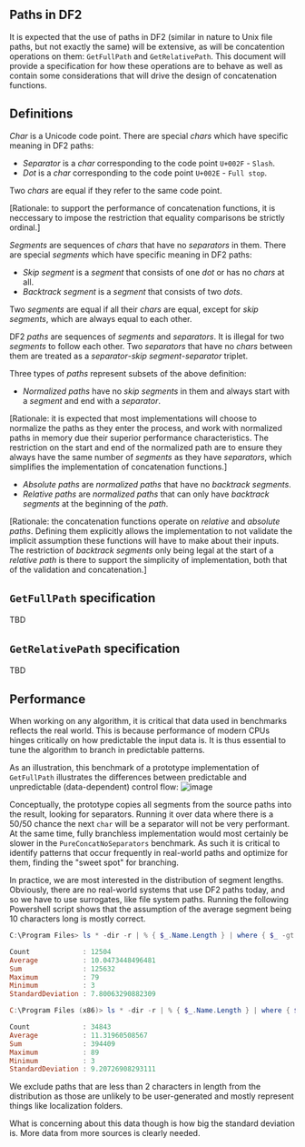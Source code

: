## Paths in DF2

It is expected that the use of paths in DF2 (similar in nature to Unix file paths, but not exactly the same) will be extensive, as will be concatention operations on them: `GetFullPath` and `GetRelativePath`. This document will provide a specification for how these operations are to behave as well as contain some considerations that will drive the design of concatenation functions.

## Definitions

_Char_ is a Unicode code point. There are special _chars_ which have specific meaning in DF2 paths:
- _Separator_ is a _char_ corresponding to the code point `U+002F` - `Slash`.
- _Dot_ is a _char_ corresponding to the code point `U+002E` - `Full stop`.

Two _chars_ are equal if they refer to the same code point.

[Rationale: to support the performance of concatenation functions, it is neccessary to impose the restriction that equality comparisons be strictly ordinal.]

_Segments_ are sequences of _chars_ that have no _separators_ in them. There are special _segments_ which have specific meaning in DF2 paths:
- _Skip segment_ is a _segment_ that consists of one _dot_ or has no _chars_ at all.
- _Backtrack segment_ is a _segment_ that consists of two _dots_.

Two _segments_ are equal if all their _chars_ are equal, except for _skip segments_, which are always equal to each other.

DF2 _paths_ are sequences of _segments_ and _separators_. It is illegal for two _segments_ to follow each other. Two _separators_ that have no _chars_ between them are treated as a _separator_-_skip segment_-_separator_ triplet.

Three types of _paths_ represent subsets of the above definition:
- _Normalized paths_ have no _skip segments_ in them and always start with a _segment_ and end with a _separator_.

[Rationale: it is expected that most implementations will choose to normalize the paths as they enter the process, and work with normalized paths in memory due their superior performance characteristics. The restriction on the start and end of the normalized path are to ensure they always have the same number of _segments_ as they have _separators_, which simplifies the implementation of concatenation functions.]

- _Absolute paths_ are _normalized paths_ that have no _backtrack segments_.
- _Relative paths_ are _normalized paths_ that can only have _backtrack segments_ at the beginning of the _path_.

[Rationale: the concatenation functions operate on _relative_ and _absolute paths_. Defining them explicitly allows the implementation to not validate the implicit assumption these functions will have to make about their inputs. The restriction of _backtrack segments_ only being legal at the start of a _relative path_ is there to support the simplicity of implementation, both that of the validation and concatenation.]

## `GetFullPath` specification

TBD

## `GetRelativePath` specification

TBD

## Performance

When working on any algorithm, it is critical that data used in benchmarks reflects the real world. This is because performance of modern CPUs hinges critically on how predictable the input data is. It is thus essential to tune the algorithm to branch in predictable patterns.

As an illustration, this benchmark of a prototype implementation of `GetFullPath` illustrates the differences between predictable and unpredictable (data-dependent) control flow:
![image](https://user-images.githubusercontent.com/62474226/104724925-6e9a5c00-5742-11eb-963b-d19859d5465a.png)

Conceptually, the prototype copies all segments from the source paths into the result, looking for separators. Running it over data where there is a 50/50 chance the next `char` will be a separator will not be very performant. At the same time, fully branchless implementation would most certainly be slower in the `PureConcatNoSeparators` benchmark. As such it is critical to identify patterns that occur frequently in real-world paths and optimize for them, finding the "sweet spot" for branching.

In practice, we are most interested in the distribution of segment lengths. Obviously, there are no real-world systems that use DF2 paths today, and so we have to use surrogates, like file system paths. Running the following Powershell script shows that the assumption of the average segment being 10 characters long is mostly correct.
```Powershell
C:\Program Files> ls * -dir -r | % { $_.Name.Length } | where { $_ -gt 2 } | measure -all

Count             : 12504
Average           : 10.0473448496481
Sum               : 125632
Maximum           : 79
Minimum           : 3
StandardDeviation : 7.80063290882309

C:\Program Files (x86)> ls * -dir -r | % { $_.Name.Length } | where { $_ -gt 2 } | measure -all

Count             : 34843
Average           : 11.31960508567
Sum               : 394409
Maximum           : 89
Minimum           : 3
StandardDeviation : 9.20726908293111
```
We exclude paths that are less than 2 characters in length from the distribution as those are unlikely to be user-generated and mostly represent things like localization folders.

What is concerning about this data though is how big the standard deviation is. More data from more sources is clearly needed.
